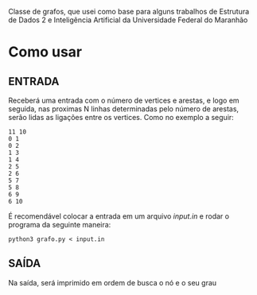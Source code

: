 Classe de grafos, que usei como base para alguns trabalhos de Estrutura de Dados 2 e Inteligência Artificial da Universidade Federal do Maranhão

# Como usar

## ENTRADA
Receberá uma entrada com o número de vertices e arestas, e logo em seguida, nas proximas N linhas determinadas pelo número de arestas, serão lidas as ligações entre os vertices. Como no exemplo a seguir:
```
11 10
0 1
0 2
1 3
1 4
2 5
2 6
5 7
5 8
6 9
6 10 
```
É recomendável colocar a entrada em um arquivo *input.in* e rodar o programa da seguinte maneira:
```
python3 grafo.py < input.in
```

## SAÍDA

Na saída, será imprimido em ordem de busca o nó e o seu grau

